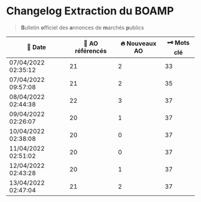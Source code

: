 # Changelog Extraction du BOAMP
> **B**ulletin **o**fficiel des **a**nnonces de **m**archés **p**ublics

| 📅 Date | 📝 AO référencés | 🔥 Nouveaux AO | 🗝 Mots clé |
|---|---|---|---|
|07/04/2022 02:35:12 | 21 | 2 | 33|
|07/04/2022 09:57:08 | 21 | 2 | 35|
|08/04/2022 02:44:38 | 22 | 3 | 37|
|09/04/2022 02:26:07 | 20 | 1 | 37|
|10/04/2022 02:38:08 | 20 | 0 | 37|
|11/04/2022 02:51:02 | 20 | 0 | 37|
|12/04/2022 02:43:28 | 20 | 1 | 37|
|13/04/2022 02:47:04 | 21 | 2 | 37|
